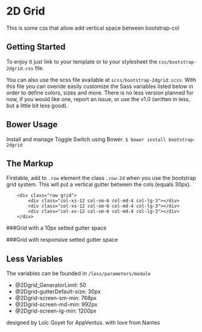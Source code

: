 2D Grid
=======

This is some css that allow add vertical space between bootstrap-col

## Getting Started
To enjoy it just link to your template or to your stylesheet the `css/bootstrap-2dgrid.css` file.

You can also use the scss file available at `scss/bootstrap-2dgrid.scss`. With this file you can overide easily customize the Sass variables listed below in order to define colors, sizes and more. There is no less version planned for now, if you would like one, report an issue, or use the v1.0 (written in less, but a little bit less good).

## Bower Usage
Install and manage Toggle Switch using Bower.
`$ bower install bootstrap-2dgrid`

## The Markup
Firstable, add to `.row` element the class `.row-2d` when you use the bootstrap grid system. This will put a vertical gutter between the cols (equals 30px).

``` (html)
    <div class="row grid">
        <div class="col-xs-12 col-sm-6 col-md-4 col-lg-3"></div>
        <div class="col-xs-12 col-sm-6 col-md-4 col-lg-3"></div>
        <div class="col-xs-12 col-sm-6 col-md-4 col-lg-3"></div>
    </div>
```

###Grid with a 10px setted gutter space
    <div class="row grid grid-10">
        <div class="col-xs-12 col-sm-6 col-md-4 col-lg-3"></div>
        <div class="col-xs-12 col-sm-6 col-md-4 col-lg-3"></div>
        <div class="col-xs-12 col-sm-6 col-md-4 col-lg-3"></div>
    </div>

###Grid with responsive setted gutter space
    <div class="row grid grid-xs-5 grid-sm-1 grid-md-30 grid-lg-40">
        <div class="col-xs-12 col-sm-6 col-md-4 col-lg-3"></div>
        <div class="col-xs-12 col-sm-6 col-md-4 col-lg-3"></div>
        <div class="col-xs-12 col-sm-6 col-md-4 col-lg-3"></div>
    </div>

## Less Variables
The variables can be founded in `/less/parameters/module`

* @2Dgrid_GeneratorLimit: 50
* @2Dgrid-gutterDefault-size: 30px
* @2Dgrid-screen-sm-min: 768px
* @2Dgrid-screen-md-min: 992px
* @2Dgrid-screen-lg-min: 1200px

designed by Loïc Goyet for AppVentus. with love from Nantes
